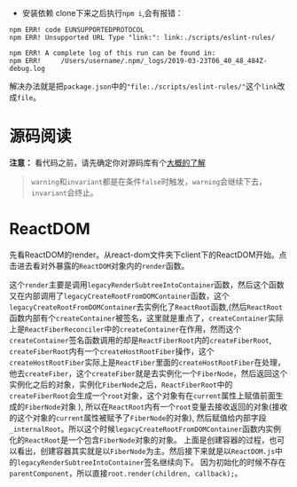 - 安装依赖
clone下来之后执行`npm i`,会有报错：
```shell
npm ERR! code EUNSUPPORTEDPROTOCOL
npm ERR! Unsupported URL Type "link:": link:./scripts/eslint-rules/

npm ERR! A complete log of this run can be found in:
npm ERR!     /Users/username/.npm/_logs/2019-03-23T06_40_48_484Z-debug.log
```
解决办法就是把`package.json`中的`"file:./scripts/eslint-rules/"`这个`link`改成`file`。

# 源码阅读

**注意：** 看代码之前，请先确定你对源码库有个[大概的了解](https://github.com/xiaohesong/TIL/blob/master/front-end/react/codebase-overview.md)

> `warning`和`invariant`都是在条件`false`时触发，`warning`会继续下去，`invariant`会终止。

# ReactDOM
先看ReactDOM的render。从react-dom文件夹下client下的ReactDOM开始。点击进去看对外暴露的`ReactDOM`对象内的`render`函数。

这个`render`主要是调用`legacyRenderSubtreeIntoContainer`函数，然后这个函数又在内部调用了`legacyCreateRootFromDOMContainer`函数，这个`legacyCreateRootFromDOMContainer`去实例化了`ReactRoot`函数,(然后`ReactRoot`函数内部有个`createContainer`被签名，这里就是重点了，`createContainer`实际上是`ReactFiberReconciler`中的`createContainer`在作用，然而这个`createContainer`签名函数调用的却是`ReactFiberRoot`内的`createFiberRoot`, `createFiberRoot`内有一个`createHostRootFiber`操作，这个`createHostRootFiber`实际上是`ReactFiber`里面的`createHostRootFiber`在处理，他去`createFiber`，这个`createFiber`就是去实例化一个`FiberNode`，然后返回这个实例化之后的对象，实例化`FiberNode`之后，`ReactFiberRoot`中的`createFiberRoot`会生成一个`root`对象，这个对象有在`current`属性上赋值前面生成的`FiberNode`对象 ), 所以在`ReactRoot`内有一个`root`变量去接收返回的对象(接收的这个对象的`current`属性被赋予了`FiberNode`的对象), 然后赋值给内部字段`_internalRoot`。所以这个时候`legacyCreateRootFromDOMContainer`函数内实例化的`ReactRoot`是一个包含`FiberNode`对象的对象。
上面是创建容器的过程，也可以看出，创建容器其实就是以`FiberNode`为主。然后接下来就是以`ReactDOM.js`中的`legacyRenderSubtreeIntoContainer`签名继续向下。
因为初始化的时候不存在`parentComponent`，所以直接`root.render(children, callback);`。
